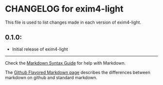 # CHANGELOG for exim4-light

This file is used to list changes made in each version of exim4-light.

## 0.1.0:

* Initial release of exim4-light

- - - 
Check the [Markdown Syntax Guide](http://daringfireball.net/projects/markdown/syntax) for help with Markdown.

The [Github Flavored Markdown page](http://github.github.com/github-flavored-markdown/) describes the differences between markdown on github and standard markdown.
